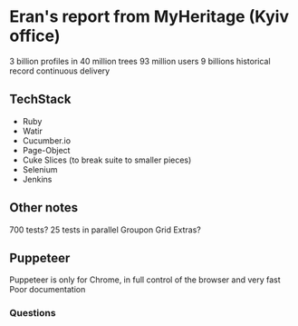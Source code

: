 # Eran's report from MyHeritage (Kyiv office)

3 billion profiles in 40 million trees
93 million users
9 billions historical record
continuous delivery

## TechStack 

* Ruby
* Watir
* Cucumber.io
* Page-Object
* Cuke Slices (to break suite to smaller pieces)
* Selenium
* Jenkins

## Other notes

700 tests?
25 tests in parallel
Groupon Grid Extras?

## Puppeteer

Puppeteer is only for Chrome, in full control of the browser and very fast
Poor documentation

### Questions

